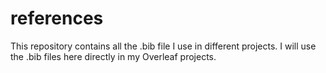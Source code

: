 # references

This repository contains all the .bib file I use in different projects. I will use the .bib files here directly in my Overleaf projects.
